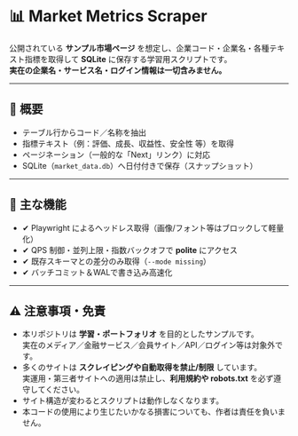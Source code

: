 # 📊 Market Metrics Scraper

公開されている **サンプル市場ページ** を想定し、企業コード・企業名・各種テキスト指標を取得して **SQLite** に保存する学習用スクリプトです。  
**実在の企業名・サービス名・ログイン情報は一切含みません。**

---

## 🔧 概要
- テーブル行からコード／名称を抽出
- 指標テキスト（例：評価、成長、収益性、安全性 等）を取得
- ページネーション（一般的な「Next」リンク）に対応
- SQLite（`market_data.db`）へ日付付きで保存（スナップショット）

---

## 🧩 主な機能
- ✔ Playwright によるヘッドレス取得（画像/フォント等はブロックして軽量化）
- ✔ QPS 制御・並列上限・指数バックオフで **polite** にアクセス
- ✔ 既存スキーマとの差分のみ取得（`--mode missing`）
- ✔ バッチコミット＆WALで書き込み高速化

---

## ⚠️ 注意事項・免責
- 本リポジトリは **学習・ポートフォリオ** を目的としたサンプルです。  
  実在のメディア／金融サービス／会員サイト／API／ログイン等は対象外です。
- 多くのサイトは **スクレイピングや自動取得を禁止/制限** しています。  
  実運用・第三者サイトへの適用は禁止し、**利用規約や robots.txt** を必ず遵守してください。
- サイト構造が変わるとスクリプトは動作しなくなります。
- 本コードの使用により生じたいかなる損害についても、作者は責任を負いません。
